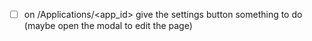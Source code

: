 - [ ] on /Applications/<app_id> give the settings button something to do (maybe open the modal to edit the page)
